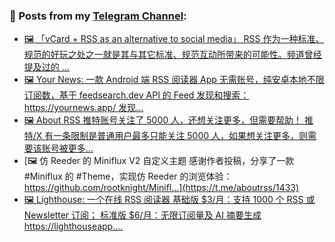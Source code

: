 ### 📰 Posts from my [Telegram Channel](https://t.me/s/aboutrss):
<!-- BLOG-POST-LIST:START -->
- [🖼 「vCard + RSS as an alternative to social media」 RSS 作为一种标准、规范的好玩之处之一就是其与其它标准、规范互动所带来的可能性。频道曾经提及过的 ...](https://t.me/aboutrss/1437)
- [🖼 Your News: 一款 Android 端 RSS 阅读器 App 无需账号，纯安卓本地不限订阅数，基于 feedsearch.dev API 的 Feed 发现和搜索： https://yournews.app/ 发现...](https://t.me/aboutrss/1436)
- [🖼 About RSS 推特账号关注了 5000 人，还想关注更多，但需要帮助！ 推特/X 有一条限制是普通用户最多只能关注 5000 人，如果想关注更多，则需要该账号被更多...](https://t.me/aboutrss/1434)
- [🖼 仿 Reeder 的 Miniflux V2 自定义主题 感谢作者投稿，分享了一款 #Miniflux 的 #Theme，实现仿 Reeder 的浏览体验： https://github.com/rootknight/Minifl...](https://t.me/aboutrss/1433)
- [🖼 Lighthouse: 一个在线 RSS 阅读器 基础版 $3/月：支持 1000 个 RSS 或 Newsletter 订阅； 标准版 $6/月：无限订阅量及 AI 摘要生成 https://lighthouseapp....](https://t.me/aboutrss/1432)
<!-- BLOG-POST-LIST:END -->

<!--
**AboutRSS/AboutRSS** is a ✨ _special_ ✨ repository because its `README.md` (this file) appears on your GitHub profile.

Here are some ideas to get you started:

- 🔭 I’m currently working on ...
- 🌱 I’m currently learning ...
- 👯 I’m looking to collaborate on ...
- 🤔 I’m looking for help with ...
- 💬 Ask me about ...
- 📫 How to reach me: ...
- 😄 Pronouns: ...
- ⚡ Fun fact: ...
-->
